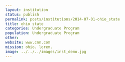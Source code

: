 ```yaml
---
layout: institution
status: publish
permalink: posts/institutions/2014-07-01-ohio_state
title: ohio state
categories: Undergraduate Program
population: Undergraduate Program
other: 
website: www.cnn.com
mission: ohio. lorem. 
image: ../../../images/inst_demo.jpg
---
```

  